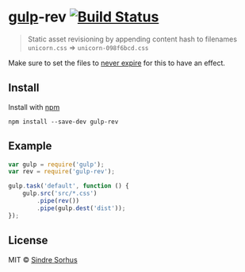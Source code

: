 # [gulp](https://github.com/wearefractal/gulp)-rev [![Build Status](https://secure.travis-ci.org/sindresorhus/gulp-rev.png?branch=master)](http://travis-ci.org/sindresorhus/gulp-rev)

> Static asset revisioning by appending content hash to filenames  
`unicorn.css` => `unicorn-098f6bcd.css`

Make sure to set the files to [never expire](http://developer.yahoo.com/performance/rules.html#expires) for this to have an effect.


## Install

Install with [npm](https://npmjs.org/package/gulp-rev)

```
npm install --save-dev gulp-rev
```


## Example

```js
var gulp = require('gulp');
var rev = require('gulp-rev');

gulp.task('default', function () {
	gulp.src('src/*.css')
		.pipe(rev())
		.pipe(gulp.dest('dist'));
});
```


## License

MIT © [Sindre Sorhus](http://sindresorhus.com)
